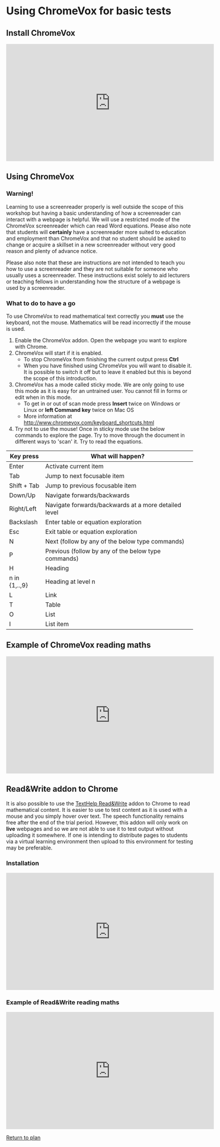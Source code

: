 # Using ChromeVox for basic tests

## Install ChromeVox

<iframe width="560" height="315" src="https://www.youtube.com/embed/VSfAZ7VCAmk" frameborder="0" allow="accelerometer; autoplay; encrypted-media; gyroscope; picture-in-picture" allowfullscreen></iframe>

## Using ChromeVox

### Warning!

Learning to use a screenreader properly is well outside the scope of this workshop but having a basic understanding of how a screenreader can interact with a webpage is helpful. We will use a restricted mode of the ChromeVox screenreader which can read Word equations. Please also note that students will **certainly** have a screenreader more suited to education and employment than ChromeVox and that no student should be asked to change or acquire a skillset in a new screenreader without very good reason and plenty of advance notice. 

Please also note that these are instructions are not intended to teach you how to use a screenreader and they are not suitable for someone who usually uses a screenreader. These instructions exist solely to aid lecturers or teaching fellows in understanding how the structure of a webpage is used by a screenreader.

### What to do to have a go

To use ChromeVox to read mathematical text correctly you **must** use the keyboard, not the mouse. Mathematics will be read incorrectly if the mouse is used.

1. Enable the ChromeVox addon. Open the webpage you want to explore with Chrome.
2. ChromeVox will start if it is enabled. 
   * To stop ChromeVox from finishing the current output press **Ctrl**
   * When you have finished using ChromeVox you will want to disable it. It is possible to switch it off but to leave it enabled but this is beyond the scope of this introduction. 
3. ChromeVox has a mode called sticky mode. We are only going to use this mode as it is easy for an untrained user. You cannot fill in forms or edit when in this mode. 
   * To get in or out of scan mode press **Insert** twice on Windows or Linux or **left Command key** twice on Mac OS
   * More information at <http://www.chromevox.com/keyboard_shortcuts.html> 
4. Try not to use the mouse! Once in sticky mode use the below commands to explore the page. Try to move through the document in different ways to 'scan' it. Try to read the equations.

| Key press   	  | What will happen?	       	       	     	      	|
| --------------- |-----------------------------------------------------|
| Enter		  | Activate current item				|
| Tab		  | Jump to next focusable item				|
| Shift + Tab	  | Jump to previous focusable item			|
| Down/Up	  | Navigate forwards/backwards		   		|
| Right/Left	  | Navigate forwards/backwards at a more detailed level|
| Backslash	  | Enter table or equation exploration			|
| Esc		  | Exit table or equation exploration			|
| N		  | Next (follow by any of the below type commands)	|    				     		|
| P		  | Previous (follow by any of the below type commands)	|
| H		  | Heading  	     	       	   	      		|
| n in {1,..,9}	  | Heading at level n					|
| L		  | Link						|
| T		  | Table						|
| O		  | List						|
| I		  | List item						|

## Example of ChromeVox reading maths

<iframe width="560" height="315" src="https://www.youtube.com/embed/o059smdYHMo" frameborder="0" allow="accelerometer; autoplay; encrypted-media; gyroscope; picture-in-picture" allowfullscreen></iframe>

## Read&Write addon to Chrome

It is also possible to use the [TextHelp Read&Write](https://chrome.google.com/webstore/detail/readwrite-for-google-chro/inoeonmfapjbbkmdafoankkfajkcphgd) addon to Chrome to read mathematical content. It is easier to use to test content as it is used with a mouse and you simply hover over text. The speech functionality remains free after the end of the trial period. However, this addon will only work on **live** webpages and so we are not able to use it to test output without uploading it somewhere. If one is intending to distribute pages to students via a virtual learning environment then upload to this environment for testing may be preferable.  

### Installation

<iframe width="560" height="315" src="https://www.youtube.com/embed/i8fM8Z23h00" frameborder="0" allow="accelerometer; autoplay; encrypted-media; gyroscope; picture-in-picture" allowfullscreen></iframe>

### Example of Read&Write reading maths

<iframe width="560" height="315" src="https://www.youtube.com/embed/GTnyNJ4hKp0" frameborder="0" allow="accelerometer; autoplay; encrypted-media; gyroscope; picture-in-picture" allowfullscreen></iframe>

[Return to plan](index.html)